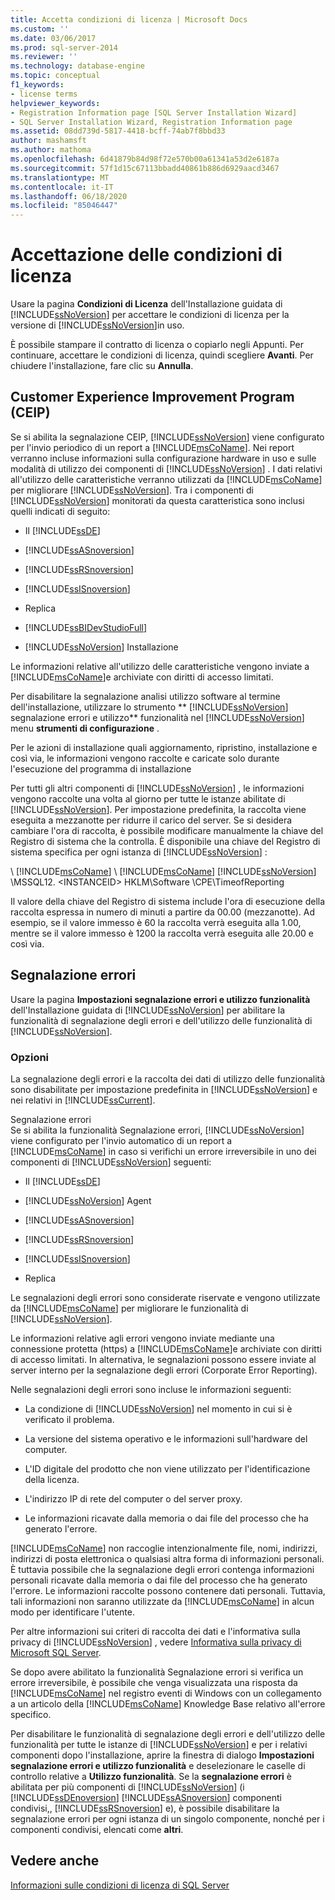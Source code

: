 ```yaml
---
title: Accetta condizioni di licenza | Microsoft Docs
ms.custom: ''
ms.date: 03/06/2017
ms.prod: sql-server-2014
ms.reviewer: ''
ms.technology: database-engine
ms.topic: conceptual
f1_keywords:
- license terms
helpviewer_keywords:
- Registration Information page [SQL Server Installation Wizard]
- SQL Server Installation Wizard, Registration Information page
ms.assetid: 08dd739d-5817-4418-bcff-74ab7f8bbd33
author: mashamsft
ms.author: mathoma
ms.openlocfilehash: 6d41879b84d98f72e570b00a61341a53d2e6187a
ms.sourcegitcommit: 57f1d15c67113bbadd40861b886d6929aacd3467
ms.translationtype: MT
ms.contentlocale: it-IT
ms.lasthandoff: 06/18/2020
ms.locfileid: "85046447"
---
```

# <a name="accept-license-terms"></a>Accettazione delle condizioni di licenza
  Usare la pagina **Condizioni di Licenza** dell'Installazione guidata di [!INCLUDE[ssNoVersion](../../includes/ssnoversion-md.md)] per accettare le condizioni di licenza per la versione di [!INCLUDE[ssNoVersion](../../includes/ssnoversion-md.md)]in uso.  
  
 È possibile stampare il contratto di licenza o copiarlo negli Appunti. Per continuare, accettare le condizioni di licenza, quindi scegliere **Avanti**. Per chiudere l'installazione, fare clic su **Annulla**.  
  
## <a name="customer-experience-improvement-program-ceip"></a>Customer Experience Improvement Program (CEIP)  
 Se si abilita la segnalazione CEIP, [!INCLUDE[ssNoVersion](../../includes/ssnoversion-md.md)] viene configurato per l'invio periodico di un report a [!INCLUDE[msCoName](../../includes/msconame-md.md)]. Nei report verranno incluse informazioni sulla configurazione hardware in uso e sulle modalità di utilizzo dei componenti di [!INCLUDE[ssNoVersion](../../includes/ssnoversion-md.md)] . I dati relativi all'utilizzo delle caratteristiche verranno utilizzati da [!INCLUDE[msCoName](../../includes/msconame-md.md)] per migliorare [!INCLUDE[ssNoVersion](../../includes/ssnoversion-md.md)]. Tra i componenti di [!INCLUDE[ssNoVersion](../../includes/ssnoversion-md.md)] monitorati da questa caratteristica sono inclusi quelli indicati di seguito:  
  
-   Il [!INCLUDE[ssDE](../../includes/ssde-md.md)]  
  
-   [!INCLUDE[ssASnoversion](../../includes/ssasnoversion-md.md)]  
  
-   [!INCLUDE[ssRSnoversion](../../includes/ssrsnoversion-md.md)]  
  
-   [!INCLUDE[ssISnoversion](../../includes/ssisnoversion-md.md)]  
  
-   Replica  
  
-   [!INCLUDE[ssBIDevStudioFull](../../includes/ssbidevstudiofull-md.md)]  
  
-   [!INCLUDE[ssNoVersion](../../includes/ssnoversion-md.md)] Installazione  
  
 Le informazioni relative all'utilizzo delle caratteristiche vengono inviate a [!INCLUDE[msCoName](../../includes/msconame-md.md)]e archiviate con diritti di accesso limitati.  
  
 Per disabilitare la segnalazione analisi utilizzo software al termine dell'installazione, utilizzare lo strumento ** [!INCLUDE[ssNoVersion](../../includes/ssnoversion-md.md)] segnalazione errori e utilizzo** funzionalità nel [!INCLUDE[ssNoVersion](../../includes/ssnoversion-md.md)] menu **strumenti di configurazione** .  
  
 Per le azioni di installazione quali aggiornamento, ripristino, installazione e così via, le informazioni vengono raccolte e caricate solo durante l'esecuzione del programma di installazione  
  
 Per tutti gli altri componenti di [!INCLUDE[ssNoVersion](../../includes/ssnoversion-md.md)] , le informazioni vengono raccolte una volta al giorno per tutte le istanze abilitate di [!INCLUDE[ssNoVersion](../../includes/ssnoversion-md.md)]. Per impostazione predefinita, la raccolta viene eseguita a mezzanotte per ridurre il carico del server. Se si desidera cambiare l'ora di raccolta, è possibile modificare manualmente la chiave del Registro di sistema che la controlla. È disponibile una chiave del Registro di sistema specifica per ogni istanza di [!INCLUDE[ssNoVersion](../../includes/ssnoversion-md.md)] :  
  
 \\ [!INCLUDE[msCoName](../../includes/msconame-md.md)] \\ [!INCLUDE[msCoName](../../includes/msconame-md.md)] [!INCLUDE[ssNoVersion](../../includes/ssnoversion-md.md)] \MSSQL12. \<INSTANCEID> HKLM\Software \CPE\TimeofReporting  
  
 Il valore della chiave del Registro di sistema include l'ora di esecuzione della raccolta espressa in numero di minuti a partire da 00.00 (mezzanotte). Ad esempio, se il valore immesso è 60 la raccolta verrà eseguita alla 1.00, mentre se il valore immesso è 1200 la raccolta verrà eseguita alle 20.00 e così via.  
  
## <a name="error-reporting"></a>Segnalazione errori  
 Usare la pagina **Impostazioni segnalazione errori e utilizzo funzionalità** dell'Installazione guidata di [!INCLUDE[ssNoVersion](../../includes/ssnoversion-md.md)] per abilitare la funzionalità di segnalazione degli errori e dell'utilizzo delle funzionalità di [!INCLUDE[ssNoVersion](../../includes/ssnoversion-md.md)].  
  
### <a name="options"></a>Opzioni  
 La segnalazione degli errori e la raccolta dei dati di utilizzo delle funzionalità sono disabilitate per impostazione predefinita in [!INCLUDE[ssNoVersion](../../includes/ssnoversion-md.md)] e nei relativi in [!INCLUDE[ssCurrent](../../includes/sscurrent-md.md)].  
  
 Segnalazione errori  
 Se si abilita la funzionalità Segnalazione errori, [!INCLUDE[ssNoVersion](../../includes/ssnoversion-md.md)] viene configurato per l'invio automatico di un report a [!INCLUDE[msCoName](../../includes/msconame-md.md)] in caso si verifichi un errore irreversibile in uno dei componenti di [!INCLUDE[ssNoVersion](../../includes/ssnoversion-md.md)] seguenti:  
  
-   Il [!INCLUDE[ssDE](../../includes/ssde-md.md)]  
  
-   [!INCLUDE[ssNoVersion](../../includes/ssnoversion-md.md)] Agent  
  
-   [!INCLUDE[ssASnoversion](../../includes/ssasnoversion-md.md)]  
  
-   [!INCLUDE[ssRSnoversion](../../includes/ssrsnoversion-md.md)]  
  
-   [!INCLUDE[ssISnoversion](../../includes/ssisnoversion-md.md)]  
  
-   Replica  
  
 Le segnalazioni degli errori sono considerate riservate e vengono utilizzate da [!INCLUDE[msCoName](../../includes/msconame-md.md)] per migliorare le funzionalità di [!INCLUDE[ssNoVersion](../../includes/ssnoversion-md.md)].  
  
 Le informazioni relative agli errori vengono inviate mediante una connessione protetta (https) a [!INCLUDE[msCoName](../../includes/msconame-md.md)]e archiviate con diritti di accesso limitati. In alternativa, le segnalazioni possono essere inviate al server interno per la segnalazione degli errori (Corporate Error Reporting).  
  
 Nelle segnalazioni degli errori sono incluse le informazioni seguenti:  
  
-   La condizione di [!INCLUDE[ssNoVersion](../../includes/ssnoversion-md.md)] nel momento in cui si è verificato il problema.  
  
-   La versione del sistema operativo e le informazioni sull'hardware del computer.  
  
-   L'ID digitale del prodotto che non viene utilizzato per l'identificazione della licenza.  
  
-   L'indirizzo IP di rete del computer o del server proxy.  
  
-   Le informazioni ricavate dalla memoria o dai file del processo che ha generato l'errore.  
  
 [!INCLUDE[msCoName](../../includes/msconame-md.md)] non raccoglie intenzionalmente file, nomi, indirizzi, indirizzi di posta elettronica o qualsiasi altra forma di informazioni personali. È tuttavia possibile che la segnalazione degli errori contenga informazioni personali ricavate dalla memoria o dai file del processo che ha generato l'errore. Le informazioni raccolte possono contenere dati personali. Tuttavia, tali informazioni non saranno utilizzate da [!INCLUDE[msCoName](../../includes/msconame-md.md)] in alcun modo per identificare l'utente.  
  
 Per altre informazioni sui criteri di raccolta dei dati e l'informativa sulla privacy di [!INCLUDE[ssNoVersion](../../includes/ssnoversion-md.md)] , vedere [Informativa sulla privacy di Microsoft SQL Server](../../../2014/getting-started/microsoft-sql-server-privacy-statement.md).  
  
 Se dopo avere abilitato la funzionalità Segnalazione errori si verifica un errore irreversibile, è possibile che venga visualizzata una risposta da [!INCLUDE[msCoName](../../includes/msconame-md.md)] nel registro eventi di Windows con un collegamento a un articolo della [!INCLUDE[msCoName](../../includes/msconame-md.md)] Knowledge Base relativo all'errore specifico.  
  
 Per disabilitare le funzionalità di segnalazione degli errori e dell'utilizzo delle funzionalità per tutte le istanze di [!INCLUDE[ssNoVersion](../../includes/ssnoversion-md.md)] e per i relativi componenti dopo l'installazione, aprire la finestra di dialogo **Impostazioni segnalazione errori e utilizzo funzionalità** e deselezionare le caselle di controllo relative a **Utilizzo funzionalità**. Se la **segnalazione errori** è abilitata per più componenti di [!INCLUDE[ssNoVersion](../../includes/ssnoversion-md.md)] (i [!INCLUDE[ssDEnoversion](../../includes/ssdenoversion-md.md)] [!INCLUDE[ssASnoversion](../../includes/ssasnoversion-md.md)] componenti condivisi,, [!INCLUDE[ssRSnoversion](../../includes/ssrsnoversion-md.md)] e), è possibile disabilitare la segnalazione errori per ogni istanza di un singolo componente, nonché per i componenti condivisi, elencati come **altri**.  
  
## <a name="see-also"></a>Vedere anche  
 [Informazioni sulle condizioni di licenza di SQL Server](../../../2014/getting-started/about-the-sql-server-license-terms.md)  
  
  
